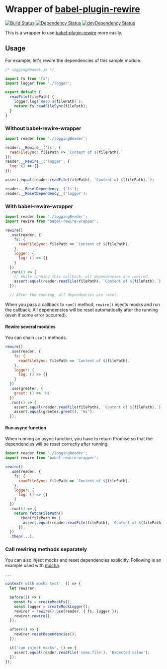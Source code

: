 # Wrapper of [babel-plugin-rewire][babel-plugin-rewire]

[![Build Status](https://travis-ci.org/ryym/babel-rewire-wrapper.svg?branch=master)](https://travis-ci.org/ryym/babel-rewire-wrapper)
[![Dependency Status](https://david-dm.org/ryym/babel-rewire-wrapper.svg)](https://david-dm.org/ryym/babel-rewire-wrapper)
[![devDependency Status](https://david-dm.org/ryym/babel-rewire-wrapper/dev-status.svg)](https://david-dm.org/ryym/babel-rewire-wrapper#info=devDependencies)

This is a wrapper to use [babel-plugin-rewire][babel-plugin-rewire] more easily.

[babel-plugin-rewire]: https://github.com/speedskater/babel-plugin-rewire

## Usage

For example, let's rewire the dependencies of this sample module.

```javascript
/* loggingReader.js */

import fs from 'fs';
import logger from './logger';

export default {
  readFile(filePath) {
    logger.log(`Read ${filePath}`);
    return fs.readFileSync(filePath);
  }
}
```

### Without babel-rewire-wrapper

```javascript
import reader from './loggingReader';

reader.__Rewire__('fs', {
  readFileSync: filePath => `Content of ${filePath}.`
});
reader.__Rewire__('logger', {
  log: () => {}
});

assert.equal(reader.readFile(filePath), `Content of ${filePath}.`);

reader.__ResetDependency__('fs');
reader.__ResetDependency__('logger');
```

### With babel-rewire-wrapper

```javascript
import reader from './loggingReader';
import rewire from 'babel-rewire-wrapper';

rewire()
  .use(reader, {
    fs: {
      readFileSync: filePath => `Content of ${filePath}.`
    },
    logger: {
      log: () => {}
    }
  })
  .run(() => {
    // While running this callback, all dependencies are rewired.
    assert.equal(reader.readFile(filePath), `Content of ${filePath}.`)
  });

  // After the running, all dependencies are reset.
```

When you pass a callback to `run()` method, `rewire()` injects mocks and run the callback.
All dependencies will be reset automatically after the running (even if some error occurred).

#### Rewire several modules

You can chain `use()` methods.

```javascript
rewire()
  .use(reader, {
    fs: {
      readFileSync: filePath => `Content of ${filePath}.`
    },
    logger: {
      log: () => {}
    }
  })
  .use(greeter, {
    greet: () => 'Hi'
  })
  .run(() => {
    assert.equal(reader.readFile(filePath), `Content of ${filePath}.`);
    assert.equal(greeter.greet(), 'Hi');
  });
```

#### Run async function

When running an async function, you have to return Promise
so that the dependencies will be reset correctly after running.

```javascript
import reader from './loggingReader';
import rewire from 'babel-rewire-wrapper';

rewire()
  .use(reader, {
    fs: {
      readFileSync: filePath => `Content of ${filePath}.`
    },
    logger: {
      log: () => {}
    }
  })
  .run(() => {
    return fetchFilePath()
      .then(filePath => {
        assert.equal(reader.readFile(filePath), `Content of ${filePath}.`)
      });
  })
  .then(...);
```

### Call rewiring methods separately

You can also inject mocks and reset dependencies explicitly.
Following is an example used with [mocha](https://mochajs.org/).

```javascript
...

context('with mocha test', () => {
  let rewirer;

  before(() => {
    const fs = createMockFs();
    const logger = createMockLogger();
    rewirer = rewire().use(reader, { fs, logger });
    rewirer.rewire();
  });

  after(() => {
    rewirer.resetDependencies();
  });

  it('can inject mocks', () => {
    assert.equal(reader.readFile('some.file'), 'Expected value');
  });
});
```
